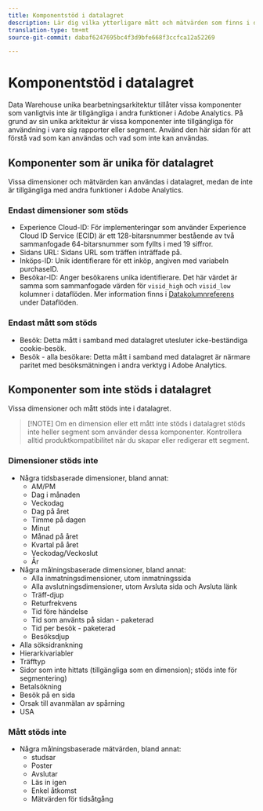 ```yaml
---
title: Komponentstöd i datalagret
description: Lär dig vilka ytterligare mått och mätvärden som finns i datalagret och vad som inte stöds.
translation-type: tm+mt
source-git-commit: dabaf6247695bc4f3d9bfe668f3ccfca12a52269

---
```



# Komponentstöd i datalagret

Data Warehouse unika bearbetningsarkitektur tillåter vissa komponenter som vanligtvis inte är tillgängliga i andra funktioner i Adobe Analytics. På grund av sin unika arkitektur är vissa komponenter inte tillgängliga för användning i vare sig rapporter eller segment. Använd den här sidan för att förstå vad som kan användas och vad som inte kan användas.

## Komponenter som är unika för datalagret

Vissa dimensioner och mätvärden kan användas i datalagret, medan de inte är tillgängliga med andra funktioner i Adobe Analytics.

### Endast dimensioner som stöds

* Experience Cloud-ID: För implementeringar som använder Experience Cloud ID Service (ECID) är ett 128-bitarsnummer bestående av två sammanfogade 64-bitarsnummer som fyllts i med 19 siffror.
* Sidans URL: Sidans URL som träffen inträffade på.
* Inköps-ID: Unik identifierare för ett inköp, angiven med variabeln purchaseID.
* Besökar-ID: Anger besökarens unika identifierare. Det här värdet är samma som sammanfogade värden för `visid_high` och `visid_low` kolumner i dataflöden. Mer information finns i [Datakolumnreferens](../analytics-data-feed/c-df-contents/datafeeds-reference.md) under Dataflöden.

### Endast mått som stöds

* Besök: Detta mått i samband med datalagret utesluter icke-beständiga cookie-besök.
* Besök - alla besökare: Detta mått i samband med datalagret är närmare paritet med besöksmätningen i andra verktyg i Adobe Analytics.

## Komponenter som inte stöds i datalagret

Vissa dimensioner och mått stöds inte i datalagret.

>[!NOTE] Om en dimension eller ett mått inte stöds i datalagret stöds inte heller segment som använder dessa komponenter. Kontrollera alltid produktkompatibilitet när du skapar eller redigerar ett segment.

### Dimensioner stöds inte

* Några tidsbaserade dimensioner, bland annat:
   * AM/PM
   * Dag i månaden
   * Veckodag
   * Dag på året
   * Timme på dagen
   * Minut
   * Månad på året
   * Kvartal på året
   * Veckodag/Veckoslut
   * År
* Några målningsbaserade dimensioner, bland annat:
   * Alla inmatningsdimensioner, utom inmatningssida
   * Alla avslutningsdimensioner, utom Avsluta sida och Avsluta länk
   * Träff-djup
   * Returfrekvens
   * Tid före händelse
   * Tid som använts på sidan - paketerad
   * Tid per besök - paketerad
   * Besöksdjup
* Alla söksidrankning
* Hierarkivariabler
* Träfftyp
* Sidor som inte hittats (tillgängliga som en dimension); stöds inte för segmentering)
* Betalsökning
* Besök på en sida
* Orsak till avanmälan av spårning
* USA

### Mått stöds inte

* Några målningsbaserade mätvärden, bland annat:
   * studsar
   * Poster
   * Avslutar
   * Läs in igen
   * Enkel åtkomst
   * Mätvärden för tidsåtgång
